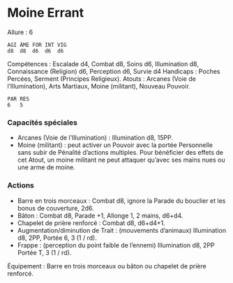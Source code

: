 # Moine Errant

Allure : 6

	AGI	ÂME	FOR	INT	VIG
	d8	d8	d6	d6	d6

Compétences : Escalade d4, Combat d8, Soins d6, Illumination d8, Connaissance (Religion) d6, Perception d6, Survie d4
Handicaps : Poches Percées, Serment (Principes Religieux).
Atouts : Arcanes (Voie de l’Illumination), Arts Martiaux, Moine (militant), Nouveau Pouvoir.

	PAR	RES
	6	5

### Capacités spéciales
- Arcanes (Voie de l’Illumination) : Illumination d8, 15PP.
- Moine (militant) : peut activer un Pouvoir avec la portée Personnelle sans subir de Pénalité d’actions multiples. Pour bénéficier des effets de cet Atout, un moine militant ne peut attaquer qu’avec ses mains nues ou une arme de moine.

### Actions
- Barre en trois morceaux : Combat d8, ignore la Parade du bouclier et les bonus de couverture, 2d6.
- Bâton : Combat d8, Parade +1, Allonge 1, 2 mains, d6+d4.
- Chapelet de prière renforcé : Combat d8, d6+d4+1.
- Augmentation/diminution de Trait : (mouvements d’animaux) Illumination d8, 2PP, Portée 6, 3 (1 / rd).
- Frappe : (perception du point faible de l’ennemi) Illumination d8, 2PP Portée T, 3 (1 / rd).

Équipement : Barre en trois morceaux ou bâton ou chapelet de prière renforcé.
